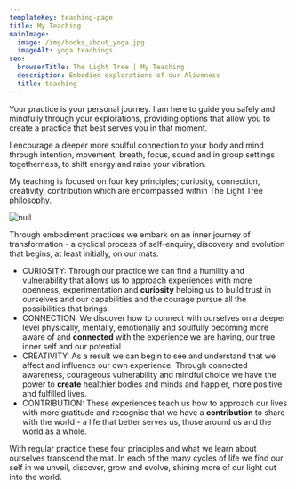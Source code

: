 ```yaml
---
templateKey: teaching-page
title: My Teaching
mainImage:
  image: /img/books_about_yoga.jpg
  imageAlt: yoga teachings.
seo:
  browserTitle: The Light Tree | My Teaching
  description: Embodied explorations of our Aliveness
  title: teaching
---
```

Your practice is your personal journey. I am here to guide you safely and mindfully through your explorations, providing options that allow you to create a practice that best serves you in that moment.

I encourage a deeper more soulful connection to your body and mind through intention, movement, breath, focus, sound and in group settings togetherness, to shift energy and raise your vibration.

My teaching is focused on four key principles; curiosity, connection, creativity, contribution which are encompassed within The Light Tree philosophy.

![null](/img/the-4cs-21.jpg)

Through embodiment practices we embark on an inner journey of transformation - a cyclical process of self-enquiry, discovery and evolution that begins, at least initially, on our mats.  

* CURIOSITY:   Through our practice we can find a humility and vulnerability that allows us to approach experiences with more openness, experimentation and **curiosity** helping us to build trust in ourselves and our capabilities and the courage pursue all the possibilities that brings.
* CONNECTION:  We discover how to connect with ourselves on a deeper level physically, mentally, emotionally and soulfully becoming more aware of and **connected** with the experience we are having, our true inner self and our potential
* CREATIVITY: As a result we can begin to see and understand that we affect and influence our own experience. Through connected awareness, courageous vulnerability and mindful choice we have the power to **create** healthier bodies and minds and happier, more positive and fulfilled lives. 
* CONTRIBUTION:   These experiences teach us how to approach our lives with more gratitude and recognise that we have a **contribution** to share with the world - a life that better serves us, those around us and the world as a whole. 

With regular practice these four principles and what we learn about ourselves transcend the mat. In each of the many cycles of life we find our self in we unveil, discover, grow and evolve, shining more of our light out into the world.
